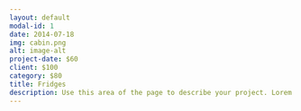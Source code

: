 ```yaml
---
layout: default
modal-id: 1
date: 2014-07-18
img: cabin.png
alt: image-alt
project-date: $60
client: $100
category: $80
title: Fridges
description: Use this area of the page to describe your project. Lorem ipsum dolor sit amet, consectetur adipisicing elit. Mollitia neque assumenda ipsam nihil, molestias magnam, recusandae quos quis inventore quisquam velit asperiores, vitae? Reprehenderit soluta, eos quod consequuntur itaque. Nam.
---
```

